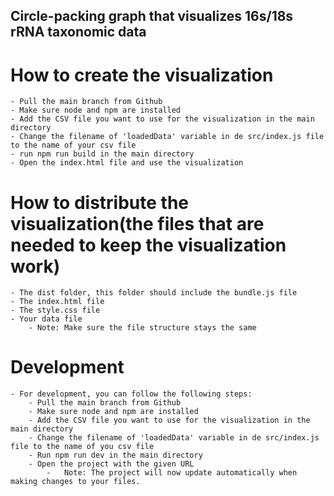 ## Circle-packing graph that visualizes 16s/18s rRNA taxonomic data

# How to create the visualization
    - Pull the main branch from Github
    - Make sure node and npm are installed
    - Add the CSV file you want to use for the visualization in the main directory
    - Change the filename of 'loadedData' variable in de src/index.js file to the name of your csv file
    - run npm run build in the main directory
    - Open the index.html file and use the visualization

# How to distribute the visualization(the files that are needed to keep the visualization work)
    - The dist folder, this folder should include the bundle.js file
    - The index.html file
    - The style.css file
    - Your data file
        - Note: Make sure the file structure stays the same

# Development
    - For development, you can follow the following steps:
        - Pull the main branch from Github
        - Make sure node and npm are installed
        - Add the CSV file you want to use for the visualization in the main directory
        - Change the filename of 'loadedData' variable in de src/index.js file to the name of you csv file
        - Run npm run dev in the main directory
        - Open the project with the given URL
            -   Note: The project will now update automatically when making changes to your files.
